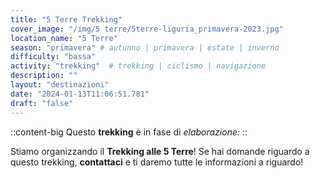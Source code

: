 ```yaml
---
title: "5 Terre Trekking"
cover_image: "/img/5 terre/5terre-liguria_primavera-2023.jpg"
location_name: "5 Terre"
season: "primavera" # autunno | primavera | estate | inverno
difficulty: "bassa"
activity: "trekking"  # trekking | ciclismo | navigazione
description: ""
layout: "destinazioni"
date: "2024-01-13T11:06:51.781"
draft: "false"
---
```


::content-big
Questo **trekking** è in fase di *elaborazione:*
::

Stiamo organizzando il **Trekking alle 5 Terre**!
Se hai domande riguardo a questo trekking, **contattaci** e ti daremo tutte le informazioni a riguardo!